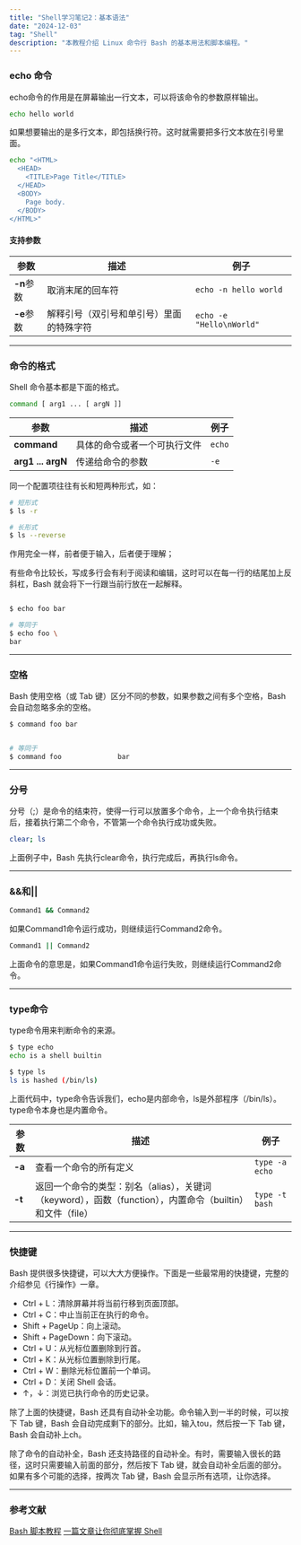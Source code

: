 ```yaml
---
title: "Shell学习笔记2：基本语法"
date: "2024-12-03"
tag: "Shell"
description: "本教程介绍 Linux 命令行 Bash 的基本用法和脚本编程。"
---
```


### echo 命令

echo命令的作用是在屏幕输出一行文本，可以将该命令的参数原样输出。

```bash
echo hello world
```

如果想要输出的是多行文本，即包括换行符。这时就需要把多行文本放在引号里面。

```bash
echo "<HTML>
  <HEAD>
    <TITLE>Page Title</TITLE>
  </HEAD>
  <BODY>
    Page body.
  </BODY>
</HTML>"
```

#### 支持参数

| 参数       | 描述                                     | 例子                     |
| ---------- | ---------------------------------------- | ------------------------ |
| **-n**参数 | 取消末尾的回车符                         | `echo -n hello world`    |
| **-e**参数 | 解释引号（双引号和单引号）里面的特殊字符 | `echo -e "Hello\nWorld"` |

---

### 命令的格式

Shell 命令基本都是下面的格式。

```bash
command [ arg1 ... [ argN ]]
```

| 参数              | 描述                         | 例子   |
| ----------------- | ---------------------------- | ------ |
| **command**       | 具体的命令或者一个可执行文件 | `echo` |
| **arg1 ... argN** | 传递给命令的参数             | `-e`   |

同一个配置项往往有长和短两种形式，如：

```bash
# 短形式
$ ls -r

# 长形式
$ ls --reverse
```

作用完全一样，前者便于输入，后者便于理解；

有些命令比较长，写成多行会有利于阅读和编辑，这时可以在每一行的结尾加上反斜杠，Bash 就会将下一行跟当前行放在一起解释。

```bash

$ echo foo bar

# 等同于
$ echo foo \
bar
```

---

### 空格

Bash 使用空格（或 Tab 键）区分不同的参数，如果参数之间有多个空格，Bash 会自动忽略多余的空格。

```bash
$ command foo bar


# 等同于
$ command foo              bar
```

---

### 分号

分号（;）是命令的结束符，使得一行可以放置多个命令，上一个命令执行结束后，接着执行第二个命令，不管第一个命令执行成功或失败。

```bash
clear; ls
```

上面例子中，Bash 先执行clear命令，执行完成后，再执行ls命令。

---

### &&和||

```bash
Command1 && Command2
```

如果Command1命令运行成功，则继续运行Command2命令。

```bash
Command1 || Command2
```

上面命令的意思是，如果Command1命令运行失败，则继续运行Command2命令。

---

### type命令

type命令用来判断命令的来源。

```bash
$ type echo
echo is a shell builtin

$ type ls
ls is hashed (/bin/ls)
```

上面代码中，type命令告诉我们，echo是内部命令，ls是外部程序（/bin/ls）。
type命令本身也是内置命令。

| 参数   | 描述                                                                                                      | 例子           |
| ------ | --------------------------------------------------------------------------------------------------------- | -------------- |
| **-a** | 查看一个命令的所有定义                                                                                    | `type -a echo` |
| **-t** | 返回一个命令的类型：别名（alias），关键词（keyword），函数（function），内置命令（builtin）和文件（file） | `type -t bash` |

---

### 快捷键

Bash 提供很多快捷键，可以大大方便操作。下面是一些最常用的快捷键，完整的介绍参见《行操作》一章。

- Ctrl + L：清除屏幕并将当前行移到页面顶部。
- Ctrl + C：中止当前正在执行的命令。
- Shift + PageUp：向上滚动。
- Shift + PageDown：向下滚动。
- Ctrl + U：从光标位置删除到行首。
- Ctrl + K：从光标位置删除到行尾。
- Ctrl + W：删除光标位置前一个单词。
- Ctrl + D：关闭 Shell 会话。
- ↑，↓：浏览已执行命令的历史记录。

除了上面的快捷键，Bash 还具有自动补全功能。命令输入到一半的时候，可以按下 Tab 键，Bash 会自动完成剩下的部分。比如，输入tou，然后按一下 Tab 键，Bash 会自动补上ch。

除了命令的自动补全，Bash 还支持路径的自动补全。有时，需要输入很长的路径，这时只需要输入前面的部分，然后按下 Tab 键，就会自动补全后面的部分。如果有多个可能的选择，按两次 Tab 键，Bash 会显示所有选项，让你选择。

---

### 参考文献

[Bash 脚本教程](https://wangdoc.com/bash/)
[一篇文章让你彻底掌握 Shell](https://mp.weixin.qq.com/s/GmSqHJiBToncvcpFAJUZbw)
